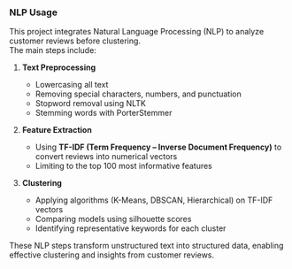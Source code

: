### NLP Usage
This project integrates Natural Language Processing (NLP) to analyze customer reviews before clustering.  
The main steps include:

1. **Text Preprocessing**
   - Lowercasing all text
   - Removing special characters, numbers, and punctuation
   - Stopword removal using NLTK
   - Stemming words with PorterStemmer

2. **Feature Extraction**
   - Using **TF-IDF (Term Frequency – Inverse Document Frequency)** to convert reviews into numerical vectors
   - Limiting to the top 100 most informative features

3. **Clustering**
   - Applying algorithms (K-Means, DBSCAN, Hierarchical) on TF-IDF vectors
   - Comparing models using silhouette scores
   - Identifying representative keywords for each cluster

These NLP steps transform unstructured text into structured data, enabling effective clustering and insights from customer reviews.

